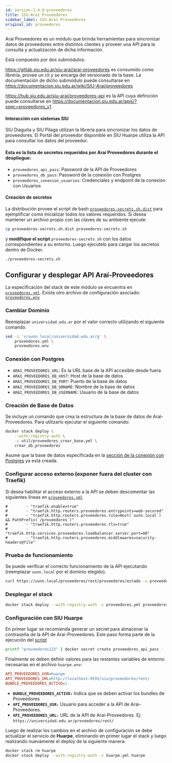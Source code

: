 ```yaml
---
id: version-1.4.0-proveedores
title: SIU-Araí Proveedores
sidebar_label: SIU-Araí Proveedores
original_id: proveedores
---
```


Araí Proveedores es un módulo que brinda herramientas para sincronizar datos de proveedores entre distintos clientes y proveer una API para la consulta y actualización de dicha información.

Está compuesto por dos submódulos:

https://gitlab.siu.edu.ar/siu-arai/arai-proveedores es consumido como librería, provee un cli y se encarga del versionado de la base. La documentación de dicho submódulo puede consultarse en https://documentacion.siu.edu.ar/wiki/SIU-Arai/proveedores

https://hub.siu.edu.ar/siu-arai/proveedores-api es la API cuya definición puede consultarse en https://documentacion.siu.edu.ar/apis/?spec=proveedores_v1

#### Interacción con sistemas SIU

SIU Diaguita y SIU Pilaga utilizan la librería para sincronizar los datos de proveedores.
El Portal del proveedor disponible en SIU Huarpe utiliza la API para consultar los datos del proveedor.

#### Esta es la lista de secretos requeridos por Araí Proveedores durante el despliegue:

* `proveedores_api_pass`: Password de la API de Proveedores
* `proveedores_db_pass`: Password de la conexión con Postgres
* `proveedores_conexion_usuarios`: Credenciales y endpoint de la conexión con Usuarios

#### Creación de secretos

La distribución provee el script de bash [`proveedores-secrets.sh.dist`](https://hub.siu.edu.ar/siu/expedientes/-/blob/master/prod/proveedores-secrets.sh.dist) para ejemplificar como inicializar todos los valores requeridos. Si desea mantener un archivo propio con las claves de su ambiente ejecute:

```bash
cp proveedores-secrets.sh.dist proveedores-secrets.sh
```
y **modifique el script** `proveedores-secrets.sh` con los datos correspondientes a su entorno. Luego ejecutelo para cargar los secretos dentro de Docker.

```bash
./proveedores-secrets.sh
```
## Configurar y desplegar API Araí-Proveedores

La especificación del stack de este módulo se encuentra en [`proveedores.yml`](https://hub.siu.edu.ar/siu/expedientes/-/blob/master/prod/arai/proveedores.yml). Existe otro archivo de configuración asociado: [`proveedores.env`](https://hub.siu.edu.ar/siu/expedientes/-/blob/master/prod/arai/proveedores.env)

### Cambiar Dominio

Reemplazar `universidad.edu.ar` por el valor correcto utilizando el siguiente comando.

```bash
sed -i 's/uunn.local/universidad.edu.ar/g' \
    proveedores.yml \
    proveedores.env
```
### Conexión con Postgres

* `ARAI_PROVEEDORES_URL`: Es la URL base de la API accesible desde fuera
* `ARAI_PROVEEDORES_DB_HOST`: Host de la base de datos
* `ARAI_PROVEEDORES_DB_PORT`: Puerto de la base de datos
* `ARAI_PROVEEDORES_DB_DBNAME`: Nombre de la base de datos
* `ARAI_PROVEEDORES_DB_USERNAME`: Usuario de la base de datos 

### Creación de Base de Datos

Se incluye un comando que crea la estructura de la base de datos de Araí-Proveedores. Para utilizarlo
ejecutar el siguiente comando:
```bash
docker stack deploy \
    --with-registry-auth \
    -c util/proveedores_crear_base.yml \
    crear_db_proveedores
```

Asume que la base de datos especificada en la [sección de la conexión con Postgres](arai#conexión-con-postgres) ya está creada.

### Configurar acceso externo (exponer fuera del cluster con Traefik)

Si desea habilitar el acceso externo a la API se deben descomentar las siguientes líneas en [`proveedores.yml`](https://hub.siu.edu.ar/siu/expedientes/-/blob/master/prod/arai/proveedores.yml)
```
#        - "traefik.enable=true"
#        - "traefik.http.routers.proveedores.entrypoints=web-secured"
#        - "traefik.http.routers.proveedores.rule=Host(`uunn.local`) && PathPrefix(`/proveedores`)"
#        - "traefik.http.routers.proveedores.tls=true"
#        - "traefik.http.services.proveedores.loadbalancer.server.port=80"
#        - "traefik.http.routers.proveedores.middlewares=security-headers@file"
```
### Prueba de funcionamiento

Se puede verificar el correcto funcionamiento de la API ejecutando (reemplazar `uunn.local` por el dominio elegido).

```bash
curl https://uunn.local/proveedores/rest/proveedores/estado -u proveedores:proveedores123
```

### Desplegar el stack

```bash
docker stack deploy --with-registry-auth -c proveedores.yml proveedores
```
### Configuración con SIU Huarpe

En primer lugar se recomienda generar un secret para almacenar la contraseña de la API de Arai-Proveedores. Este paso forma parte de la ejecución del [script](proveedores/#creación-de-secretos)

```bash
printf "proveedores123" | docker secret create proveedores_api_pass -
```

Finalmente se deben definir valores para las restantes variables de entorno necesarias en el archivo `huarpe.env`:

```ini
API_PROVEEDORES_USR=huarpe
API_PROVEEDORES_URL=http://localhost:9191/siu/proveedores/rest/
BUNDLE_PROVEEDORES_ACTIVO=1
```

- **`BUNDLE_PROVEEDORES_ACTIVO:`** Indica que se deben activar los bundles de Proveedores
- **`API_PROVEEDORES_USR:`** Usuario para acceder a la API de Arai-Proveedores.
- **`API_PROVEEDORES_URL:`** URL de la API de Arai-Proveedores. Ej: `https://universidad.edu.ar/proveedores/rest/`


Luego de realizar los cambios en el archivo de configuración se debe actualizar el servicio de **Huarpe**, eliminando en primer lugar el stack y luego realizando nuevamente el deploy de la siguiente manera:

```bash
docker stack rm huarpe
docker stack deploy --with-registry-auth -c huarpe.yml huarpe
```
